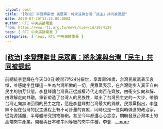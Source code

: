 ```yaml
---
layout: post
title: "[政治] 李登輝辭世 民眾黨：將永遠與台灣「民主」共同被提起"
date: 2020-07-30T12:25:00.000Z
author: RTI 中央廣播電臺
from: https://www.rti.org.tw/news/view/id/2074120
tags: [ RTI 中央廣播電臺 ]
categories: [ news, RTI 中央廣播電臺 ]
---
```

<!--1596111900000-->
[[政治] 李登輝辭世 民眾黨：將永遠與台灣「民主」共同被提起](https://www.rti.org.tw/news/view/id/2074120)
------

<div>
前總統李登輝在今天(30日)晚間7時24分辭世，享耆壽98歲，台灣民眾黨表示哀悼，並感謝李登輝這一生為台灣所做的一切。民眾黨表示，在台灣剛步入真正自由民主的初芽狀態，李登輝讓台灣真正從威權時代走向百花齊放，由衝突步向和解、由理解走向共融，重新塑造了台灣人的民族性，踏出了台灣民主史的一大步，帶領台灣走向無法回頭的民主之路，這是李登輝對台灣最大的貢獻。民眾黨指出，李登輝不但在台灣的民主進程上有不可計量的貢獻，同時也是一位與時俱進的政治家，從能源議題、半導體研究到物聯網，甚至今年都還心心念念，期盼發展台灣本土的高端肉牛產業，開發與日本和牛同等級的肉牛牛種，李登...<a target="_blank" href="https://www.rti.org.tw/news/view/id/2074120">...more</a>
</div>
